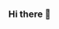 ### Hi there 👋

<!--
I am a windows/android/backend developer. 
- 🔭 I’m currently working on ...
- 🌱 I’m currently learning ...
- 👯 I’m looking to collaborate on ...
- 🤔 I’m looking for help with ...
- 💬 Ask me about ...
- 📫 How to reach me: ...
- 😄 Pronouns: ...
- ⚡ Fun fact: ...

**JoHwanhee/JoHwanhee** is a ✨ _special_ ✨ repository because its `README.md` (this file) appears on your GitHub profile.

Here are some ideas to get you started:

- 🔭 I’m currently working on ...
- 🌱 I’m currently learning ...
- 👯 I’m looking to collaborate on ...
- 🤔 I’m looking for help with ...
- 💬 Ask me about ...
- 📫 How to reach me: ...
- 😄 Pronouns: ...
- ⚡ Fun fact: ...
![본인ID's github stats](https://github-readme-stats.vercel.app/api?username=JoHwanhee&show_icons=true)


[![본인ID's github stats](https://github-readme-stats.vercel.app/api/top-langs/?username=JoHwanhee&show_icons=true&hide_border=true&title_color=004386&icon_color=004386&layout=compact)](https://github.com/JoHwanhee)

![trophy](https://github-profile-trophy.vercel.app/?username=JoHwanhee)
-->


